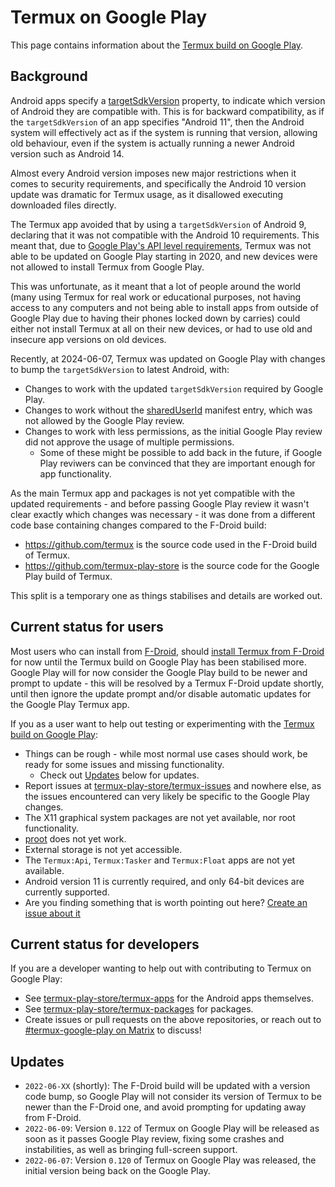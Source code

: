 # Termux on Google Play
This page contains information about the [Termux build on Google Play](https://play.google.com/store/apps/details?id=com.termux).

## Background
Android apps specify a [targetSdkVersion](https://developer.android.com/guide/topics/manifest/uses-sdk-element#target) property, to indicate which version of Android they are compatible with. This is for backward compatibility, as if the `targetSdkVersion` of an app specifies "Android 11", then the Android system will effectively act as if the system is running that version, allowing old behaviour, even if the system is actually running a newer Android version such as Android 14.

Almost every Android version imposes new major restrictions when it comes to security requirements, and specifically the Android 10 version update was dramatic for Termux usage, as it disallowed executing downloaded files directly.

The Termux app avoided that by using a `targetSdkVersion` of Android 9, declaring that it was not compatible with the Android 10 requirements. This meant that, due to [Google Play's API level requirements](https://developer.android.com/google/play/requirements/target-sdk), Termux was not able to be updated on Google Play starting in 2020, and new devices were not allowed to install Termux from Google Play.

This was unfortunate, as it meant that a lot of people around the world (many using Termux for real work or educational purposes, not having access to any computers and not being able to install apps from outside of Google Play due to having their phones locked down by carries) could either not install Termux at all on their new devices, or had to use old and insecure app versions on old devices.

Recently, at 2024-06-07, Termux was updated on Google Play with changes to bump the `targetSdkVersion` to latest Android, with:
- Changes to work with the updated `targetSdkVersion` required by Google Play.
- Changes to work without the [sharedUserId](https://developer.android.com/guide/topics/manifest/manifest-element#uid) manifest entry, which was not allowed by the Google Play review.
- Changes to work with less permissions, as the initial Google Play review did not approve the usage of multiple permissions.
  - Some of these might be possible to add back in the future, if Google Play reviwers can be convinced that they are important enough for app functionality.

As the main Termux app and packages is not yet compatible with the updated requirements - and before passing Google Play review it wasn't clear exactly which changes was necessary - it was done from a different code base containing changes compared to the F-Droid build:
- https://github.com/termux is the source code used in the F-Droid build of Termux.
- https://github.com/termux-play-store is the source code for the Google Play build of Termux.

This split is a temporary one as things stabilises and details are worked out.

## Current status for users
Most users who can install from [F-Droid](https://f-droid.org), should [install Termux from F-Droid](https://f-droid.org/en/packages/com.termux/) for now until the Termux build on Google Play has been stabilised more. Google Play will for now consider the Google Play build to be newer and prompt to update - this will be resolved by a Termux F-Droid update shortly, until then ignore the update prompt and/or disable automatic updates for the Google Play Termux app.

If you as a user want to help out testing or experimenting with the [Termux build on Google Play](https://play.google.com/store/apps/details?id=com.termux):
- Things can be rough - while most normal use cases should work, be ready for some issues and missing functionality.
  - Check out [Updates](#updates) below for updates.
- Report issues at [termux-play-store/termux-issues](https://github.com/termux-play-store/termux-issues/issues/new/choose) and nowhere else, as the issues encountered can very likely be specific to the Google Play changes.
- The X11 graphical system packages are not yet available, nor root functionality.
- [proot](https://wiki.termux.com/wiki/PRoot) does not yet work.
- External storage is not yet accessible.
- The `Termux:Api`, `Termux:Tasker` and `Termux:Float` apps are not yet available.
- Android version 11 is currently required, and only 64-bit devices are currently supported.
- Are you finding something that is worth pointing out here? [Create an issue about it](https://github.com/termux-play-store/termux-issues/issues/new/choose)

## Current status for developers
If you are a developer wanting to help out with contributing to Termux on Google Play:
- See [termux-play-store/termux-apps](https://github.com/termux-play-store/termux-apps) for the Android apps themselves.
- See [termux-play-store/termux-packages](https://github.com/termux-play-store/termux-packages) for packages.
- Create issues or pull requests on the above repositories, or reach out to [#termux-google-play on Matrix](https://matrix.to/#/#termux-google-play:matrix.org) to discuss!

## Updates
- `2022-06-XX` (shortly): The F-Droid build will be updated with a version code bump, so Google Play will not consider its version of Termux to be newer than the F-Droid one, and avoid prompting for updating away from F-Droid.
- `2022-06-09`: Version `0.122` of Termux on Google Play will be released as soon as it passes Google Play review, fixing some crashes and instabilities, as well as bringing full-screen support.
- `2022-06-07`: Version `0.120` of Termux on Google Play was released, the initial version being back on the Google Play.

